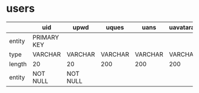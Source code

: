 # users

||uid|upwd|uques|uans|uavataraddr|ufriends
|---|---|---|---|---|---|---|
|entity|PRIMARY KEY||||||
|type|VARCHAR|VARCHAR|VARCHAR|VARCHAR|VARCHAR|VARCHAR|
|length|20|20|200|200|200|200|
|entity|NOT NULL|NOT NULL||||
